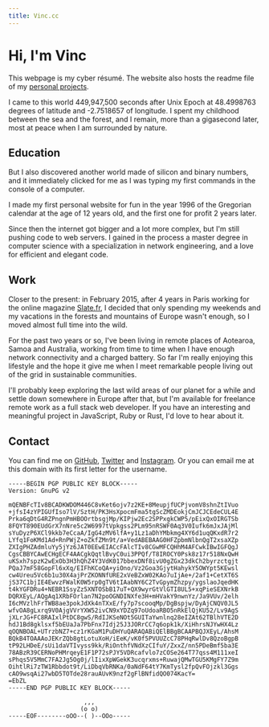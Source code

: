 ```yaml
---
title: Vinc.cc
---
```



# Hi, I'm Vinc

This webpage is my cyber résumé. The website also hosts the readme file of my
[personal projects](/projects).

I came to this world 449,947,500 seconds after Unix Epoch at 48.4998763 degrees
of latitude and -2.7518657 of longitude. I spent my childhood between the sea
and the forest, and I remain, more than a gigasecond later, most at peace when
I am surrounded by nature.


## Education

But I also discovered another world made of silicon and binary numbers, and it
immediately clicked for me as I was typing my first commands in the console of
a computer.

I made my first personal website for fun in the year 1996 of the Gregorian
calendar at the age of 12 years old, and the first one for profit 2 years
later.

Since then the internet got bigger and a lot more complex, but I'm still
pushing code to web servers. I gained in the process a master degree in
computer science with a specialization in network engineering, and a love for
efficient and elegant code.


## Work

Closer to the present: in February 2015, after 4 years in Paris working for the
online magazine [Slate.fr][0], I decided that only spending my weekends and my
vacations in the forests and mountains of Europe wasn't enough, so I moved
almost full time into the wild.

For the past two years or so, I've been living in remote places of Aotearoa,
Samoa and Australia, working from time to time when I have enough network
connectivity and a charged battery. So far I'm really enjoying this lifestyle
and the hope it give me when I meet remarkable people living out of the grid in
sustainable communities.

I'll probably keep exploring the last wild areas of our planet for a while and
settle down somewhere in Europe after that, but I'm available for freelance
remote work as a full stack web developer. If you have an interesting and
meaningful project in JavaScript, Ruby or Rust, I'd love to hear about it.


## Contact

You can find me on [GitHub][1], [Twitter][2] and [Instagram][3]. Or you can
email me at this domain with its first letter for the username.

    -----BEGIN PGP PUBLIC KEY BLOCK-----
    Version: GnuPG v2

    mQENBFcTIv8BCADKWDOM446C8vKet6ojv7z2KE+8MeupjfUCPjvomV8shnZtIVuo
    +jfsI4zYPIGUfIso7lV/SztH/PK3HsXpocmFma5tgScZMDEokjCmJCJCEdeCUL4E
    Prka6qDtG4RZPngnPmHBOOrtbsgjMp/KIPjw2Ec2SPPxgkCWP5/pEixQxOIRGTSb
    8FQYT890EUdGrX7nNre5c2W6997tVpkgss2PLm95nRSWF0Aq3V0Iufk6mJxJAjMl
    sYuDyzP6XCl9kkb7eCcaA/IgG4zMV6lfA+y1Lz1aDhYMbkmg4XY6d1uqQKxdR7r2
    LYfq1FoKMd1Ad+RnPWjZ+oZkfZMn9t/a+VedABEBAAG0HFZpbmNlbnQgT2xsaXZp
    ZXIgPHZAdmluYy5jYz6JAT0EEwEIACcFAlcTIv8CGwMFCQHhM4AFCwkIBwIGFQgJ
    CgsCBBYCAwECHgECF4AACgkQqtlBvyC0ui3PPQf/T8IROCY0Psk8z17r518NxQwH
    uKSxh7spzK2wExOb3H3hQhZ4Y3VdK017bbexDNf8ivU0gZGx23dkCh2byrzctgjt
    PQaJ7mF58GopFl6xXq/EIFhKCoQA+yiOno/Vz2Goa3GjytHahykY5OWYpt5KEwsl
    cw4Ureu5Vc6b1u30X4ajPrZKONNfURE2xVeBZxW02KAo7uIjAe+/2af1+CetXT6S
    jS37C1bjIE4EwvzFWalK0W5rp0gTV6tIAabNY6C2TvGpymZhzpy/ygslaoJqedHK
    t4kYGFDRu4+NEBR1SsyZz5XNTOSbB17uT+QX9wyrGtVlGTI8UL5+xqPieSEXNrkB
    DQRXEyL/AQgAq1XRbFOrlan7N2poOGNDINXfe3H+mHVakY9nwnYz/Ja9VUv/2elh
    I6cMVzlhFrTWB8ae3pokJdXk4nTXxE/fy7p7scooqMp/DgBspjw/DyAjCNQV0JL5
    wfvOA8gLxrq9V0AjgVVrYXW52ivCN9xYDZq97oUdoaRBO5nRkElQjKU52/Lv9AgS
    jXLrJG+FC8RAIxlPtDC8gwS/RdIJKSeNOt5GUITaYwnlnq28eIZAt62TBlhVTE2D
    hdJ1Bd8gklsxf5bEUaJa7PbFnx7Idj25J3JORrCC7q6opk1k/XiHhrsNJYwHX4Lz
    qOQNBOAL+UTrzbNZ7+cz1rKGaM1PuDHYuQARAQABiQElBBgBCAAPBQJXEyL/AhsM
    BQkB4TOAAAoJEKrZQb8gtLotuXoH/iEeK/vK0f5PVUUZcC78PHqRwlDv8QzoBgpB
    tP92LHDeE/sUi1daVTIvyss9kk/RiOnthfVNdXzCIfuY/ZxxZ/nn5PDeBmf5ba3E
    78ABzR39CERNoPHMrqeyE1F1P72sPJY5VDRcafvlo7zCOSe264T77qss4M111xeI
    sPhqs5V5MmC7FA2Jg5Og0j/lIixXpWGekK3ucqrxms+RuwajQMwTGU5KMgFY7Z9m
    OihtlRi7zTW1Rbbdot9t/LiDbqVbRNKa/0aNdF64tY7KmTysl2fpQvFOjzkl3Ggs
    cAO9wsqAi27wbD5TOTde28rauAUvK9nzf2gFlBNfidQO074KacY=
    =EbZL
    -----END PGP PUBLIC KEY BLOCK-----

                         ,,,
                        (o o)
    -----EOF--------oOO--( )--OOo-----

[0]: https://slate.fr
[1]: https://github.com/vinc
[2]: https://twitter.com/vinc686
[3]: https://instagram.com/vinc686
